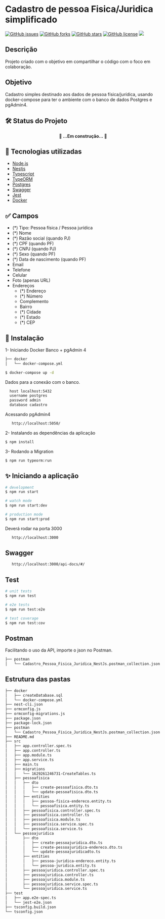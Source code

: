 # Cadastro de pessoa Fisica/Juridica simplificado


[![GitHub issues](https://img.shields.io/github/issues/devfullstack77/cadastro-nestjs)](https://github.com/devfullstack77/cadastro-nestjs/issues) [![GitHub forks](https://img.shields.io/github/forks/devfullstack77/cadastro-nestjs)](https://github.com/devfullstack77/cadastro-nestjs/network) [![GitHub stars](https://img.shields.io/github/stars/devfullstack77/cadastro-nestjs)](https://github.com/devfullstack77/cadastro-nestjs/stargazers) [![GitHub license](https://img.shields.io/github/license/devfullstack77/cadastro-nestjs)](https://github.com/devfullstack77/cadastro-nestjs/blob/main/LICENSE) <img src="https://img.shields.io/badge/coverage-65.61-brightgreen"/>


## Descrição 
Projeto criado com o objetivo em compartilhar o código com o foco em colaboração.


## Objetivo 

Cadastro simples destinado aos dados de pessoa física/jurídica, usando docker-compose para ter o ambiente com o banco de dados  Postgres e pgAdmin4. 


## 🛠 Status do Projeto
<h4 align="center"> 
	🚧 ...Em construção...  🚧
</h4>



## 🚀 Tecnologias utilizadas
- [Node.js](https://nodejs.org/en/) 
- [Nestjs](https://nestjs.com/)
- [Typescript](https://www.typescriptlang.org/)
- [TypeORM](https://typeorm.io/)
- [Postgres](https://www.postgresql.org/)
- [Swagger](https://swagger.io/)
- [Jest](https://jestjs.io/pt-BR/)
- [Docker](https://docs.docker.com/)


## ✅ Campos 
- (*) Tipo: Pessoa física / Pessoa jurídica
- (*) Nome
- (*) Razão social (quando PJ)
- (*) CPF (quando PF)
- (*) CNPJ (quando PJ)
- (*) Sexo (quando PF)
- (*) Data de nascimento (quando PF)
- Email
- Telefone
- Celular
- Foto (apenas URL)
- Endereços
  - (*) Endereço
  - (*) Número
  - Complemento
  - Bairro
  - (*) Cidade
  - (*) Estado
  - (*) CEP


## 🎲 Instalação

1- Iniciando Docker Banco + pgAdmin 4
```bash
├── docker
│   └── docker-compose.yml

$ docker-compose up -d
```

Dados para a conexão com o banco.     
```bash
  host localhost:5432
  username postgres
  password admin
  database cadastro
```

Acessando pgAdmin4
```bash
   http://localhost:5050/
```

2- Instalando as dependências da aplicação 

```bash
$ npm install
```

3- Rodando a Migration
```bash
$ npm run typeorm:run
```
  
## ✨ Iniciando a aplicação

```bash
# development
$ npm run start

# watch mode
$ npm run start:dev

# production mode
$ npm run start:prod
```

Deverá rodar na porta 3000 
```bash
   http://localhost:3000
```

## Swagger
```bash
   http://localhost:3000/api-docs/#/
```

## Test

```bash
# unit tests
$ npm run test

# e2e tests
$ npm run test:e2e

# test coverage
$ npm run test:cov
```

## Postman 
Facilitando o uso da API, importe o json no Postman.
```bash
├── postman
│   └── Cadastro_Pessoa_Fisica_Juridica_NestJs.postman_collection.json

```

 ## Estrutura das pastas

```bash
├── docker
│   ├── createDatabase.sql
│   └── docker-compose.yml
├── nest-cli.json
├── ormconfig.js
├── ormconfig-migrations.js
├── package.json
├── package-lock.json
├── postman
│   └── Cadastro_Pessoa_Fisica_Juridica_NestJs.postman_collection.json
├── README.md
├── src
│   ├── app.controller.spec.ts
│   ├── app.controller.ts
│   ├── app.module.ts
│   ├── app.service.ts
│   ├── main.ts
│   ├── migrations
│   │   └── 1629261246731-CreateTables.ts
│   ├── pessoafisica
│   │   ├── dto
│   │   │   ├── create-pessoafisica.dto.ts
│   │   │   └── update-pessoafisica.dto.ts
│   │   ├── entities
│   │   │   ├── pessoa-fisica-endereco.entity.ts
│   │   │   └── pessoafisica.entity.ts
│   │   ├── pessoafisica.controller.spec.ts
│   │   ├── pessoafisica.controller.ts
│   │   ├── pessoafisica.module.ts
│   │   ├── pessoafisica.service.spec.ts
│   │   └── pessoafisica.service.ts
│   └── pessoajuridica
│       ├── dto
│       │   ├── create-pessoajuridica.dto.ts
│       │   ├── create-pessoajuridica-endereco.dto.ts
│       │   └── update-pessoajuridicadto.ts
│       ├── entities
│       │   ├── pessoa-juridica-endereco.entity.ts
│       │   └── pessoa-juridica.entity.ts
│       ├── pessoajuridica.controller.spec.ts
│       ├── pessoajuridica.controller.ts
│       ├── pessoajuridica.module.ts
│       ├── pessoajuridica.service.spec.ts
│       └── pessoajuridica.service.ts
├── test
│   ├── app.e2e-spec.ts
│   └── jest-e2e.json
├── tsconfig.build.json
└── tsconfig.json
```
